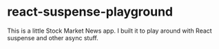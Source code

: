 # react-suspense-playground

This is a little Stock Market News app. I built it to play around with React suspense and other async stuff. 
